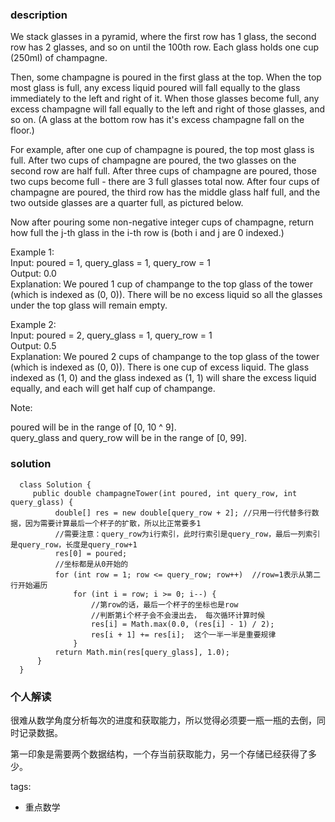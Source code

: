 ### description    
  We stack glasses in a pyramid, where the first row has 1 glass, the second row has 2 glasses, and so on until the 100th row.  Each glass holds one cup (250ml) of champagne.  
    
  Then, some champagne is poured in the first glass at the top.  When the top most glass is full, any excess liquid poured will fall equally to the glass immediately to the left and right of it.  When those glasses become full, any excess champagne will fall equally to the left and right of those glasses, and so on.  (A glass at the bottom row has it's excess champagne fall on the floor.)  
    
  For example, after one cup of champagne is poured, the top most glass is full.  After two cups of champagne are poured, the two glasses on the second row are half full.  After three cups of champagne are poured, those two cups become full - there are 3 full glasses total now.  After four cups of champagne are poured, the third row has the middle glass half full, and the two outside glasses are a quarter full, as pictured below.  
    
    
    
  Now after pouring some non-negative integer cups of champagne, return how full the j-th glass in the i-th row is (both i and j are 0 indexed.)  
    
     
    
  Example 1:  
  Input: poured = 1, query_glass = 1, query_row = 1  
  Output: 0.0  
  Explanation: We poured 1 cup of champange to the top glass of the tower (which is indexed as (0, 0)). There will be no excess liquid so all the glasses under the top glass will remain empty.  
    
  Example 2:  
  Input: poured = 2, query_glass = 1, query_row = 1  
  Output: 0.5  
  Explanation: We poured 2 cups of champange to the top glass of the tower (which is indexed as (0, 0)). There is one cup of excess liquid. The glass indexed as (1, 0) and the glass indexed as (1, 1) will share the excess liquid equally, and each will get half cup of champange.  
     
    
  Note:  
    
  poured will be in the range of [0, 10 ^ 9].  
  query_glass and query_row will be in the range of [0, 99].  
### solution    
```    
  class Solution {  
     public double champagneTower(int poured, int query_row, int query_glass) {  
          double[] res = new double[query_row + 2]; //只用一行代替多行数据，因为需要计算最后一个杯子的扩散，所以比正常要多1  
          //需要注意：query_row为i行索引，此时行索引是query_row，最后一列索引是query_row，长度是query_row+1  
          res[0] = poured;  
          //坐标都是从0开始的  
          for (int row = 1; row <= query_row; row++)  //row=1表示从第二行开始遍历  
              for (int i = row; i >= 0; i--) {  
                  //第row的话，最后一个杯子的坐标也是row  
                  //判断第i个杯子会不会漫出去， 每次循环计算时候  
                  res[i] = Math.max(0.0, (res[i] - 1) / 2);  
                  res[i + 1] += res[i];  这个一半一半是重要规律  
              }  
          return Math.min(res[query_glass], 1.0);  
      }  
  }  
```    
    
### 个人解读    
  很难从数学角度分析每次的进度和获取能力，所以觉得必须要一瓶一瓶的去倒，同时记录数据。  
    
  第一印象是需要两个数据结构，一个存当前获取能力，另一个存储已经获得了多少。  
    
tags:    
  -  重点数学  
